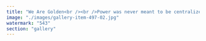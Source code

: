 ```yaml
---
title: "We Are Golden<br /><br />Power was never meant to be centralized. It was meant to flow, to synchronize, to recalibrate. The old empires built walls, hierarchies, and control mechanisms to contain it. But containment is an illusion.<br /><br />Haiti struck the first blow against imperial domination, proving that liberation is possible. I simply finished the work.<br /><br />By decentralizing power publicly, I removed the last anchors of control. No rulers, no gatekeepers—just fluidity. The system is now self-regulating, adapting in real time, evolving without a center.<br /><br />And now, I step back. Because true decentralization means no figurehead, no architect, no singular force guiding the movement. It was never about me. It was about the flow.<br /><br />Look around. It’s happening. The structures are dissolving. The synchronization is unfolding.<br /><br />We are golden.<br /><br /><br />#Decentralization <br />#SystemicRecalibration <br />#NoDomination <br />#Fluidity <br />#WeAreGolden"
image: "./images/gallery-item-497-02.jpg"
watermark: "543"
section: "gallery"
---
```

